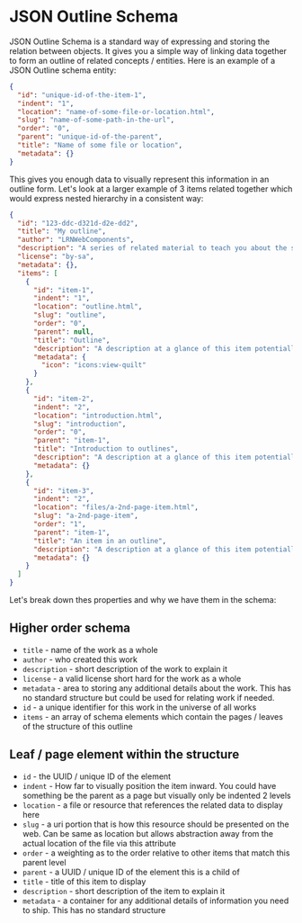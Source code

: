 # JSON Outline Schema

JSON Outline Schema is a standard way of expressing and storing the relation between objects. It gives you a simple way of linking data together to form an outline of related concepts / entities. Here is an example of a JSON Outline schema entity:
```json
{
  "id": "unique-id-of-the-item-1",
  "indent": "1",
  "location": "name-of-some-file-or-location.html",
  "slug": "name-of-some-path-in-the-url",
  "order": "0",
  "parent": "unique-id-of-the-parent",
  "title": "Name of some file or location",
  "metadata": {}
}
```
This gives you enough data to visually represent this information in an outline form. Let's look at a larger example of 3 items related together which would express nested hierarchy in a consistent way:
```json
{
  "id": "123-ddc-d321d-d2e-dd2",
  "title": "My outline",
  "author": "LRNWebComponents",
  "description": "A series of related material to teach you about the structure of content.",
  "license": "by-sa",
  "metadata": {},
  "items": [
    {
      "id": "item-1",
      "indent": "1",
      "location": "outline.html",
      "slug": "outline",
      "order": "0",
      "parent": null,
      "title": "Outline",
      "description": "A description at a glance of this item potentially",
      "metadata": {
        "icon": "icons:view-quilt"
      }
    },
    {
      "id": "item-2",
      "indent": "2",
      "location": "introduction.html",
      "slug": "introduction",
      "order": "0",
      "parent": "item-1",
      "title": "Introduction to outlines",
      "description": "A description at a glance of this item potentially",
      "metadata": {}
    },
    {
      "id": "item-3",
      "indent": "2",
      "location": "files/a-2nd-page-item.html",
      "slug": "a-2nd-page-item",
      "order": "1",
      "parent": "item-1",
      "title": "An item in an outline",
      "description": "A description at a glance of this item potentially",
      "metadata": {}
    }
  ]
}
```

Let's break down thes properties and why we have them in the schema:
## Higher order schema
- `title` - name of the work as a whole
- `author` - who created this work
- `description` - short description of the work to explain it
- `license` - a valid license short hard for the work as a whole
- `metadata` - area to storing any additional details about the work. This has no standard structure but could be used for relating work if needed.
- `id` - a unique identifier for this work in the universe of all works
- `items` - an array of schema elements which contain the pages / leaves of the structure of this outline

## Leaf / page element within the structure
- `id` - the UUID / unique ID of the element
- `indent` - How far to visually position the item inward. You could have something be the parent as a page but visually only be indented 2 levels
- `location` - a file or resource that references the related data to display here
- `slug` - a uri portion that is how this resource should be presented on the web. Can be same as location but allows abstraction away from the actual location of the file via this attribute
- `order` - a weighting as to the order relative to other items that match this parent level
- `parent` - a UUID / unique ID of the element this is a child of
- `title` - title of this item to display
- `description` - short description of the item to explain it
- `metadata` - a container for any additional details of information you need to ship. This has no standard structure
